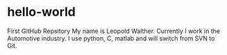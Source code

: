 # hello-world
First GitHub Repsitory
My name is Leopold Walther. Currently I work in the Automotive industry. I use python, C, matlab and will switch from SVN to Git.
